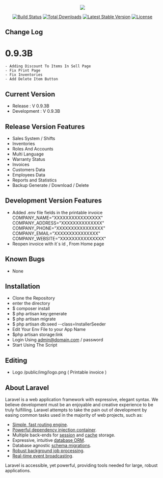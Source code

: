 <p align="center"><img src="https://laravel.com/assets/img/components/logo-laravel.svg"></p>

<p align="center">
<a href="https://travis-ci.org/laravel/framework"><img src="https://travis-ci.org/laravel/framework.svg" alt="Build Status"></a>
<a href="https://packagist.org/packages/laravel/framework"><img src="https://poser.pugx.org/laravel/framework/d/total.svg" alt="Total Downloads"></a>
<a href="https://packagist.org/packages/laravel/framework"><img src="https://poser.pugx.org/laravel/framework/v/stable.svg" alt="Latest Stable Version"></a>
<a href="https://packagist.org/packages/laravel/framework"><img src="https://poser.pugx.org/laravel/framework/license.svg" alt="License"></a>
</p>

## Change Log 
   # 0.9.3B
    - Adding Discount To Items In Sell Page
    - Fix Print Page 
    - Fix Inventories 
    - Add Delete Item Button 

## Current Version
- Release : V 0.9.3B
- Development : V 0.9.3B

## Release Version Features
- Sales System / Shifts
- Inventories
- Roles And Accounts
- Multi Language
- Warranty Status  
- Invoices 
- Customers Data
- Employees Data
- Reports and Statistics 
- Backup Generate / Download / Delete

## Development Version Features 
 - Added .env file fields in the printable invoice 
    COMPANY_NAME="XXXXXXXXXXXXXXXX"
    COMPANY_ADDRESS="XXXXXXXXXXXXXX"
    COMPANY_PHONE="XXXXXXXXXXXXXXXX"
    COMPANY_EMAIL="XXXXXXXXXXXXXXX"
    COMPANY_WEBSITE="XXXXXXXXXXXXXXX"
 - Reopen invoice with it`s id , From Home page

## Known Bugs 
- None

## Installation

- Clone the Repository
- enter the directory
- $ composer install
- $ php artisan key:generate
- $ php artisan migrate
- $ php artisan db:seed --class=InstallerSeeder
- Edit Your Env File to your App Name
- $php artisan storage:link
- Login Using admin@domain.com / password
- Start Using The Script

## Editing 

- Logo  /public/img/logo.png ( Printable invoice )


## About Laravel

Laravel is a web application framework with expressive, elegant syntax. We believe development must be an enjoyable and creative experience to be truly fulfilling. Laravel attempts to take the pain out of development by easing common tasks used in the majority of web projects, such as:

- [Simple, fast routing engine](https://laravel.com/docs/routing).
- [Powerful dependency injection container](https://laravel.com/docs/container).
- Multiple back-ends for [session](https://laravel.com/docs/session) and [cache](https://laravel.com/docs/cache) storage.
- Expressive, intuitive [database ORM](https://laravel.com/docs/eloquent).
- Database agnostic [schema migrations](https://laravel.com/docs/migrations).
- [Robust background job processing](https://laravel.com/docs/queues).
- [Real-time event broadcasting](https://laravel.com/docs/broadcasting).

Laravel is accessible, yet powerful, providing tools needed for large, robust applications.

